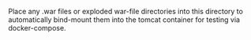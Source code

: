 Place any .war files or exploded war-file directories into this directory to automatically bind-mount
them into the tomcat container for testing via docker-compose.
